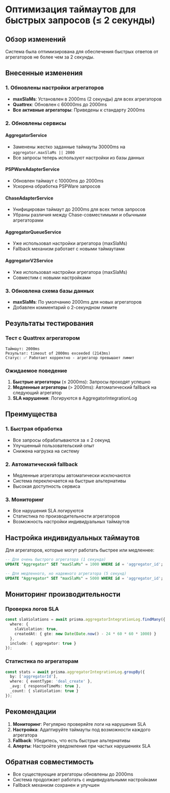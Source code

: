 # Оптимизация таймаутов для быстрых запросов (≤ 2 секунды)

## Обзор изменений

Система была оптимизирована для обеспечения быстрых ответов от агрегаторов не более чем за 2 секунды.

## Внесенные изменения

### 1. Обновлены настройки агрегаторов
- **maxSlaMs**: Установлен в 2000ms (2 секунды) для всех агрегаторов
- **Quattrex**: Обновлен с 60000ms до 2000ms
- **Все активные агрегаторы**: Приведены к стандарту 2000ms

### 2. Обновлены сервисы

#### AggregatorService
- Заменены жестко заданные таймауты 30000ms на `aggregator.maxSlaMs || 2000`
- Все запросы теперь используют настройки из базы данных

#### PSPWareAdapterService
- Обновлен таймаут с 10000ms до 2000ms
- Ускорена обработка PSPWare запросов

#### ChaseAdapterService
- Унифицирован таймаут до 2000ms для всех типов запросов
- Убраны различия между Chase-совместимыми и обычными агрегаторами

#### AggregatorQueueService
- Уже использовал настройки агрегатора (maxSlaMs)
- Fallback механизм работает с новыми таймаутами

#### AggregatorV2Service
- Уже использовал настройки агрегатора (maxSlaMs)
- Совместим с новыми настройками

### 3. Обновлена схема базы данных
- **maxSlaMs**: По умолчанию 2000ms для новых агрегаторов
- Добавлен комментарий о 2-секундном лимите

## Результаты тестирования

### Тест с Quattrex агрегатором
```
Таймаут: 2000ms
Результат: timeout of 2000ms exceeded (2143ms)
Статус: ✅ Работает корректно - агрегатор превышает лимит
```

### Ожидаемое поведение
1. **Быстрые агрегаторы** (≤ 2000ms): Запросы проходят успешно
2. **Медленные агрегаторы** (> 2000ms): Автоматический fallback на следующий агрегатор
3. **SLA нарушения**: Логируются в AggregatorIntegrationLog

## Преимущества

### 1. Быстрая обработка
- Все запросы обрабатываются за ≤ 2 секунд
- Улучшенный пользовательский опыт
- Снижена нагрузка на систему

### 2. Автоматический fallback
- Медленные агрегаторы автоматически исключаются
- Система переключается на быстрые альтернативы
- Высокая доступность сервиса

### 3. Мониторинг
- Все нарушения SLA логируются
- Статистика по производительности агрегаторов
- Возможность настройки индивидуальных таймаутов

## Настройка индивидуальных таймаутов

Для агрегаторов, которые могут работать быстрее или медленнее:

```sql
-- Для очень быстрого агрегатора (1 секунда)
UPDATE "Aggregator" SET "maxSlaMs" = 1000 WHERE id = 'aggregator_id';

-- Для медленного, но надежного агрегатора (5 секунд)
UPDATE "Aggregator" SET "maxSlaMs" = 5000 WHERE id = 'aggregator_id';
```

## Мониторинг производительности

### Проверка логов SLA
```typescript
const slaViolations = await prisma.aggregatorIntegrationLog.findMany({
  where: {
    slaViolation: true,
    createdAt: { gte: new Date(Date.now() - 24 * 60 * 60 * 1000) }
  },
  include: { aggregator: true }
});
```

### Статистика по агрегаторам
```typescript
const stats = await prisma.aggregatorIntegrationLog.groupBy({
  by: ['aggregatorId'],
  where: { eventType: 'deal_create' },
  _avg: { responseTimeMs: true },
  _count: { slaViolation: true }
});
```

## Рекомендации

1. **Мониторинг**: Регулярно проверяйте логи на нарушения SLA
2. **Настройка**: Адаптируйте таймауты под возможности каждого агрегатора
3. **Fallback**: Убедитесь, что есть быстрые альтернативы
4. **Алерты**: Настройте уведомления при частых нарушениях SLA

## Обратная совместимость

- Все существующие агрегаторы обновлены до 2000ms
- Система продолжает работать с индивидуальными настройками
- Fallback механизм сохранен и улучшен
